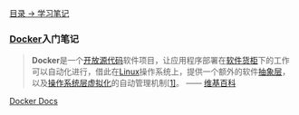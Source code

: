 

[目录 -> 学习笔记](notes/guide.md)

### [Docker](https://www.docker.com/)入门笔记

> **Docker**是一个[开放源代码](https://zh.wikipedia.org/wiki/%E9%96%8B%E6%94%BE%E5%8E%9F%E5%A7%8B%E7%A2%BC)软件项目，让应用程序部署在[软件货柜](https://zh.wikipedia.org/wiki/%E4%BD%9C%E6%A5%AD%E7%B3%BB%E7%B5%B1%E5%B1%A4%E8%99%9B%E6%93%AC%E5%8C%96)下的工作可以自动化进行，借此在[Linux](https://zh.wikipedia.org/wiki/Linux)操作系统上，提供一个额外的软件[抽象层](https://zh.wikipedia.org/wiki/%E6%8A%BD%E8%B1%A1%E5%B1%A4)，以及[操作系统层虚拟化](https://zh.wikipedia.org/wiki/%E4%BD%9C%E6%A5%AD%E7%B3%BB%E7%B5%B1%E5%B1%A4%E8%99%9B%E6%93%AC%E5%8C%96)的自动管理机制[[1\]](https://zh.wikipedia.org/zh-cn/Docker#cite_note-SYS-CON_Media-1)。 —— [维基百科](https://zh.wikipedia.org/zh-cn/Docker)

[Docker Docs](https://docs.docker.com/)

